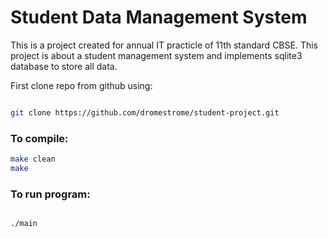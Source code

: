 # Student Data Management System

This is a project created for annual IT practicle of 11th standard CBSE.
This project is about a student management system and implements sqlite3 database to store all data.

First clone repo from github using:
```bash

git clone https://github.com/dromestrome/student-project.git

```

### To compile:
```bash
make clean
make

```

### To run program:
```bash

./main

```

